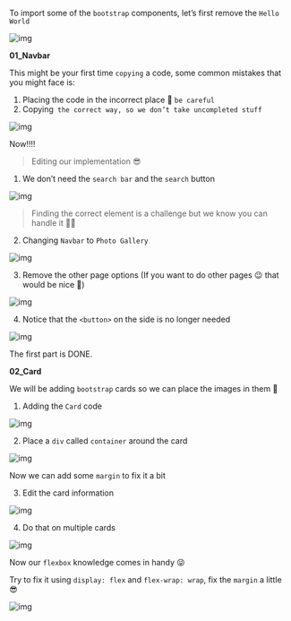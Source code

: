 To import some of the `bootstrap` components, let’s first remove the `Hello World`


![img](https://lh6.googleusercontent.com/R3zTTWLw4ivZSDsvyonlf-ZAMzVmVauPvzA8RoADNWBYVCmi30yrDEjl41z0AwJoYDswCYx8tJJ_3uu000g40cYJ6yX248MtQ4v7eLxPxC3S0M1tcIrzsYNToIAb4wgCMuBozLCy=s0)

**01_Navbar**

This might be your first time `copying` a code, some common mistakes that you might face is: 

1. Placing the code in the incorrect place 👀 `be careful`
2. Copying` the correct way, so we don’t take uncompleted stuff` 

![img](https://lh6.googleusercontent.com/WBEg0ONujSLIj6G4rDk6eGKRqVloPezx-u08qcaXKt3pFxDyFRENpkoPtOYHe9YwCm8frva3vdgwqirwpXBnlzSZl8X2lSz80LwKzospiHp-2sDwfPYZGOcmWhJfu28BSK4z8_5N=s0)

Now!!!! 

> Editing our implementation 😎

1. We don’t need the `search bar` and the `search` button


![img](https://lh4.googleusercontent.com/0nIcswK5MXD5xEt9SFFjTsxd5W0XYLhYSchHG5dtC6IrEooMnsE551Y8f2V4IEx2E__0n5RiDhcJBzuFZgUVN5SDZteyqmTz4FpcttOcVHKqUf0_vjWbuffmQHaCjLTeJi-f0qnq=s0)

   > Finding the correct element is a challenge but we know you can handle it 💪🏻

2. Changing `Navbar` to `Photo Gallery`


![img](https://lh3.googleusercontent.com/d8_3i-PAgnFcP7geA8hLxFOI3_ych8S9t1q3HhZWvIz29oRnNBFMgicovem4zLTkgIA7I4A7kMckLWP9GSN8Rrhrri6nMLLrTT2X2IuJMBtTWaFQZNlDXhvHa_0EOqJ6PevCImjm=s0)

3. Remove the other page options (If you want to do other pages 😉 that would be nice 🥰)


![img](https://lh6.googleusercontent.com/th_j2ytHwvlNs23OpxOuqnIWDNkp0ogwENNbHIIbvBl1xq5IrnuruYd9hJ47itD4tC1UoMY53p86oI3ZtwszELIiYQ200lVkzgrI6EAwAx6RlHPxoymAX4MNRSACjquWSUnU4kbZ=s0)

4. Notice that the `<button>` on the side is no longer needed

![img](https://lh5.googleusercontent.com/2wl69IV1byw-_jezq6OpHwdljAZ1PX0zvNGral-5d1_Ti1_bgTgfSziaeT0RaxF9UEjlT1vxkmFoUqBre_g3uc1yVjTn4F0OtgVzXiP_nQMxPwqj8akCFpJO5alg_icYn1khqZOX=s0)

The first part is DONE.

**02_Card**

We will be adding `bootstrap` cards so we can place the images in them 💙

1. Adding the `Card` code


![img](https://lh6.googleusercontent.com/_B6E4KotnPkSwbwe0mnBNdDaW_nf9fOU8kO4PDhLCG2kHqsW7Ac1VKCOhdMROs2QSwEu8E8jRWupDKp_Y2LZ4O_Fniclp7pD7Y-GZ176c-mOrvnvLedpIgpYOl59FH0R6kAO-xgA=s0)

2. Place a `div` called `container` around the card

![img](https://lh5.googleusercontent.com/eGUCaEl819ray2T_S7xpC-wdr7zHgqunC378uLcSgOsv3IKeSJzz0Wbbk1l-knqFSFBC68dUFYIyKuSibTUm4agK8iNu8IM8iOPmJMQWPdRwgzQrRgOw6NBWlxbBT0CbXHSZW0Lr=s0)

   Now we can add some `margin` to fix it a bit

3. Edit the card information


![img](https://lh3.googleusercontent.com/BXYc4Vxnf3kH2ZNe34SrPQ5x1QPlW7gsaaxoids2vrJ1NJhYTlcGZNsjaNaJks36ai_h1o87CE_t7H6jfyB80N_aCYWjZ2S9jOvSYhYpI9oqnRyGWVriliOf92lwbZC0HXYMz2XH=s0)

4. Do that on multiple cards

![img](https://lh4.googleusercontent.com/R7S3RPWQYVY33O2kToqo5kVqdeR4PcwJiRM2ljdjBhaTWjSSx1qG1PR7XmUsiFwlVnYeScXlf_s73hgTIIE3lTU-JB650dsKuQXHRKIz1k2brMD7Is7oWh5QGs25UNtjLrxYUSll=s0)

Now our `flexbox` knowledge comes in handy 😜 

Try to fix it using `display: flex` and `flex-wrap: wrap`, fix the `margin` a little 😎



![img](https://lh5.googleusercontent.com/v4lyh_AxkusFh6t7_HLbrkjR-44QIZWarS3v9oQS9S8sLFUxSmoIoXeJ4qV_HvaaQMvWM979tWVKOS8vC3Xbdd1koFaxW0B3SWQlRrYY9DV-2BMdHmb0LcOBsoK3bWfB4CXyeRkM=s0)
